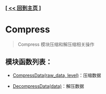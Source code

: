 ### [[ << 回到主页 ]](../README.md)

# Compress

> Compress 模块压缩和解压缩相关操作

## 模块函数列表：

+ [CompressData(raw_data, level)](_CompressData_.md)：压缩数据

+ [DecompressData(data)](_DecompressData_.md)：解压数据
